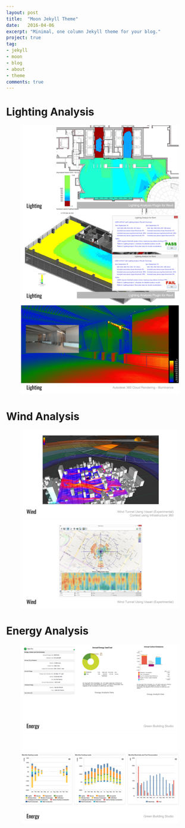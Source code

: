 ```yaml
---
layout: post
title:  "Moon Jekyll Theme"
date:   2016-04-06
excerpt: "Minimal, one column Jekyll theme for your blog."
project: true
tag:
- jekyll 
- moon
- blog
- about
- theme
comments: true
---
```


# Lighting Analysis
<figure class="third">
<a href="/projects/20180117_environmental_analysis/img/01_lighting.png"><img src="/projects/20180117_environmental_analysis/img/01_lighting.png"></a>
<a href="/projects/20180117_environmental_analysis/img/02_lighting.png"><img src="/projects/20180117_environmental_analysis/img/02_lighting.png"></a>
<a href="/projects/20180117_environmental_analysis/img/03_lighting.png"><img src="/projects/20180117_environmental_analysis/img/03_lighting.png"></a>
</figure>

# Wind Analysis
<figure class="half">
<a href="/projects/20180117_environmental_analysis/img/04_wind.png"><img src="/projects/20180117_environmental_analysis/img/04_wind.png"></a>
<a href="/projects/20180117_environmental_analysis/img/05_wind.png"><img src="/projects/20180117_environmental_analysis/img/05_wind.png"></a>
</figure>

# Energy Analysis
<figure class="half">
<a href="/projects/20180117_environmental_analysis/img/06_energy.png"><img src="/projects/20180117_environmental_analysis/img/06_energy.png"></a>
<a href="/projects/20180117_environmental_analysis/img/07_energy.png"><img src="/projects/20180117_environmental_analysis/img/07_energy.png"></a>
</figure>
